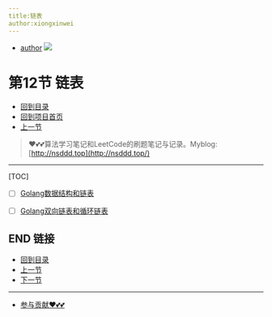 ```yaml
---
title:链表
author:xiongxinwei
---
```

+ [author](https://github.com/3293172751)
  <a href="https://github.com/3293172751" target="_blank"><img src="https://img.shields.io/badge/Github-xiongxinwei-inactive?style=social&logo=github"></a>


# 第12节 链表

+ [回到目录](../README.md)
+ [回到项目首页](../../README.md)
+ [上一节](11.md)
> ❤️💕💕算法学习笔记和LeetCode的刷题笔记与记录。Myblog:[http://nsddd.top](http://nsddd.top/)
---
[TOC]

+ [ ] [Golang数据结构和链表](https://github.com/3293172751/Block_Chain/blob/master/markdown/Go%E6%95%B0%E6%8D%AE%E7%BB%93%E6%9E%84%E9%93%BE%E8%A1%A8.md)

+ [ ] [Golang双向链表和循环链表](https://github.com/3293172751/Block_Chain/blob/master/markdown/Go%E6%95%B0%E6%8D%AE%E7%BB%93%E6%9E%84%E5%8F%8C%E5%90%91%E9%93%BE%E8%A1%A8%E5%92%8C%E5%BE%AA%E7%8E%AF%E9%93%BE%E8%A1%A8.md)







## END 链接

+ [回到目录](../README.md)
+ [上一节](11.md)
+ [下一节](13.md)
---
+ [参与贡献❤️💕💕](https://github.com/3293172751/Block_Chain/blob/master/Git/git-contributor.md)